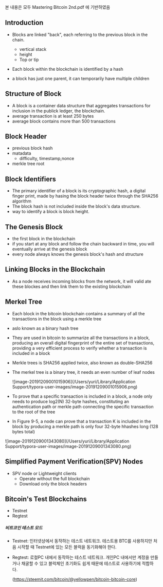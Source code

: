 본 내용은 모두 Mastering Bitcoin 2nd.pdf 에 기반하였음



## Introduction

- Blocks are linked "back", each referring to the previous block in the chain.

  - vertical stack
  - height
  - Top or tip

- Each block within the blockchain is identified by a hash

- a block has just one parent, it can temporarily have multiple children

  

## Structure of Block

- A block is a container data structure that aggregates transactions for inclusion in the publick ledger, the blockchain.
- average transaction is at least 250 bytes
- average block contains more than 500 transactions



## Block Header

- previous block hash
- matadata
  - difficulty, timestamp,nonce
- merkle tree root



## Block Identifiers

- The primary identifier of a block is its cryptographic hash, a digital finger print, made by hasing the block header twice through the SHA256 algorithm
- The block hash is not included inside the block's data structure.
- way to identify a block is block height.



## The Genesis Block

- the first block in the blockchain 
- if you start at any block and follow the chain backward in time, you will eventually arrive at the genesis block
- every node always knows the genesis block's hash and structure



## Linking Blocks in the Blockchain

- As a node receives incoming blocks from the network, it will valid ate these blockes and then link them to the existing blockchain

  

## Merkel Tree

- Each block in the bitcoin blockchain contains a summary of all the transactions in the block using a merkle tree

- aslo known as a binary hash tree

- They are used in bitcoin to summarize all the transactions in a block, producing an overall digital fingerprint of the entire set of transactions, providing a very efficient process to verify whether a transaction is included in a block

- Merkle trees is SHA256 applied twice, also known as double-SHA256

- The merkel tree is a binary tree, it needs an even number of leaf nodes

  

  ![image-20191209001015906](/Users/yuri/Library/Application Support/typora-user-images/image-20191209001015906.png)



- To prove that a specific transaction is included in a block, a node only needs to produce log2(N) 32-byte hashes, constituting an authentication path or merkle path connecting the specific transaction to the root of the tree
- In Figure 9-5, a node can prove that a transaction K is included in the block by producing a merkle path is only four 32-byte hhashes long (128 bytes total)

![image-20191209001343080](/Users/yuri/Library/Application Support/typora-user-images/image-20191209001343080.png)



## Simplified Payment Verification(SPV) Nodes

- SPV node or Lightweight clients
  - Operate without the full blockchain
  - Download only the block headers



## Bitcoin's Test Blockchains

- Testnet
- Regtest



##### 	비트코인 테스트 모드

- Testnet: 인터넷상에서 동작하는 테스트 네트워크. 테스트용 BTC를 사용하지만 처음 시작할 때 Testnet에 있는 모든 블럭을 동기화해야 한다.

- Regtest: 로컬PC 내에서 동작하는 테스트 네트워크. 개인PC 내에서만 계정을 만들거나 채굴할 수 있고 블럭체인 초기화도 쉽게 때문에 테스트로 사용하기에 적합하다.

  (https://steemit.com/bitcoin/@yellowpen/bitcoin-bitcoin-core)